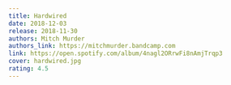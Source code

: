 ```yaml
---
title: Hardwired
date: 2018-12-03
release: 2018-11-30
authors: Mitch Murder
authors_link: https://mitchmurder.bandcamp.com
link: https://open.spotify.com/album/4nagl2ORrwFi8nAmjTrqp3
cover: hardwired.jpg
rating: 4.5
---
```

